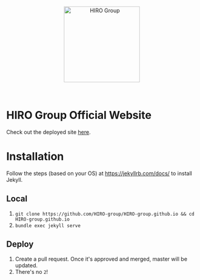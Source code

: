<br>
<p align="center">
  <img alt="HIRO Group" src="https://hiro-group.ronc.one/img/logo-long-white-text.svg" width="200"/>
</p>
<br>

# HIRO Group Official Website

Check out the deployed site [here](hiro-group.ronc.one/).

# Installation

Follow the steps (based on your OS) at https://jekyllrb.com/docs/
to install Jekyll.

## Local

1. `git clone https://github.com/HIRO-group/HIRO-group.github.io && cd HIRO-group.github.io`
2. `bundle exec jekyll serve`

## Deploy

1. Create a pull request. Once it's approved and merged, master will be updated.
2. There's no `2`!